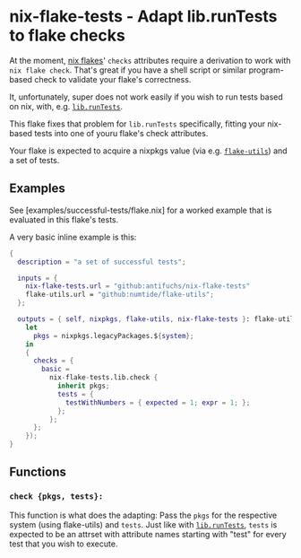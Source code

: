 # nix-flake-tests - Adapt lib.runTests to flake checks

At the moment, [nix flakes](https://nixos.wiki/wiki/Flakes)' `checks` attributes require a derivation to work with `nix flake check`. That's great if you have a shell script or similar program-based check to validate your flake's correctness.

It, unfortunately, super does not work easily if you wish to run tests based on nix, with, e.g. [`lib.runTests`].

This flake fixes that problem for `lib.runTests` specifically, fitting your nix-based tests into one of youru flake's check attributes.

Your flake is expected to acquire a nixpkgs value (via e.g. [`flake-utils`](https://github.com/numtide/flake-utils)) and a set of tests.

## Examples

See [examples/successful-tests/flake.nix] for a worked example that is evaluated in this flake's tests.

A very basic inline example is this:

``` nix
{
  description = "a set of successful tests";

  inputs = {
    nix-flake-tests.url = "github:antifuchs/nix-flake-tests"
    flake-utils.url = "github:numtide/flake-utils";
  };

  outputs = { self, nixpkgs, flake-utils, nix-flake-tests }: flake-utils.lib.eachDefaultSystem (system:
    let
      pkgs = nixpkgs.legacyPackages.${system};
    in
    {
      checks = {
        basic =
          nix-flake-tests.lib.check {
            inherit pkgs;
            tests = {
              testWithNumbers = { expected = 1; expr = 1; };
            };
          };
      };
    });
}
```

## Functions

### `check {pkgs, tests}:`

This function is what does the adapting: Pass the `pkgs` for the respective system (using flake-utils) and `tests`. Just like with [`lib.runTests`], `tests` is expected to be an attrset with attribute names starting with "test" for every test that you wish to execute.

[`lib.runTests`]: https://nixos.org/manual/nixpkgs/stable/#function-library-lib.debug.runTests
